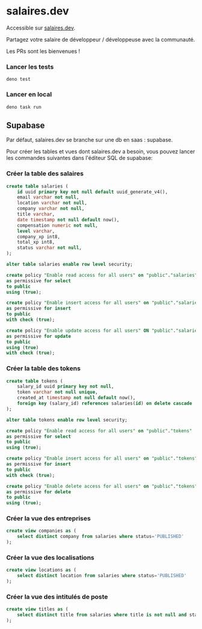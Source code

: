 # salaires.dev

Accessible sur [salaires.dev](https://salaires.dev).

Partagez votre salaire de développeur / développeuse avec la communauté.

Les PRs sont les bienvenues !

### Lancer les tests

```
deno test
```

### Lancer en local

```
deno task run
```

## Supabase

Par défaut, salaires.dev se branche sur une db en saas : supabase.

Pour créer les tables et vues dont salaires.dev a besoin, vous pouvez lancer les commandes suivantes dans l'éditeur SQL de supabase:

### Créer la table des salaires

```sql
create table salaries (
    id uuid primary key not null default uuid_generate_v4(),
    email varchar not null,
    location varchar not null,
    company varchar not null,
    title varchar,
    date timestamp not null default now(),
    compensation numeric not null,
    level varchar,
    company_xp int8,
    total_xp int8,
    status varchar not null,
);

alter table salaries enable row level security;

create policy "Enable read access for all users" on "public"."salaries"
as permissive for select
to public
using (true);

create policy "Enable insert access for all users" on "public"."salaries"
as permissive for insert
to public
with check (true);

create policy "Enable update access for all users" ON "public"."salaries"
as permissive for update
to public
using (true)
with check (true);
```

### Créer la table des tokens

```sql
create table tokens (
    salary_id uuid primary key not null,
    token varchar not null unique,
    created_at timestamp not null default now(),
    foreign key (salary_id) references salaries(id) on delete cascade
);

alter table tokens enable row level security;

create policy "Enable read access for all users" on "public"."tokens"
as permissive for select
to public
using (true);

create policy "Enable insert access for all users" on "public"."tokens"
as permissive for insert
to public
with check (true);

create policy "Enable delete access for all users" on "public"."tokens"
as permissive for delete
to public
using (true);
```

### Créer la vue des entreprises

```sql
create view companies as (
    select distinct company from salaries where status='PUBLISHED'
);
```

### Créer la vue des localisations

```sql
create view locations as (
    select distinct location from salaries where status='PUBLISHED'
);
```

### Créer la vue des intitulés de poste

```sql
create view titles as (
    select distinct title from salaries where title is not null and status='PUBLISHED'
);
```
